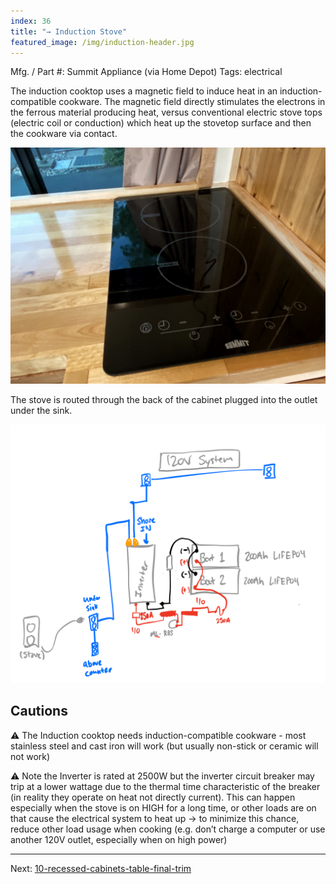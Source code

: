 ```yaml
---
index: 36
title: "→ Induction Stove"
featured_image: /img/induction-header.jpg
---
```


Mfg. / Part #: Summit Appliance (via Home Depot)
Tags: electrical

The induction cooktop uses a magnetic field to induce heat in an induction-compatible cookware. The magnetic field directly stimulates the electrons in the ferrous material producing heat, versus conventional electric stove tops (electric coil or conduction) which heat up the stovetop surface and then the cookware via contact. 

![induction-header](img/induction-header.jpg)

The stove is routed through the back of the cabinet plugged into the outlet under the sink. 

![system-120v](img/system-120v.png)

## Cautions 

⚠️ The Induction cooktop needs induction-compatible cookware - most stainless steel and cast iron will work (but usually non-stick or ceramic will not work)

⚠️ Note the Inverter is rated at 2500W but the inverter circuit breaker may trip at a lower wattage due to the thermal time characteristic of the breaker (in reality they operate on heat not directly current). This can happen especially when the stove is on HIGH for a long time, or other loads are on that cause the electrical system to heat up ️→ to minimize this chance, reduce other load usage when cooking (e.g. don’t charge a computer or use another 120V outlet, especially when on high power)

---

Next: [10-recessed-cabinets-table-final-trim](10-recessed-cabinets-table-final-trim)